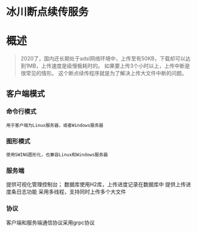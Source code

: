 # 冰川断点续传服务
# 概述
>2020了，国内还长期处于adsl网络环境中，上传至有50KB，下载却可以达到1MB，上传速度是级慢极耗时的。
如果要上传3个小时以上，上传中断是很常见的情形。
这个断点续传程序就是为了解决上传大文件中断的问题。

## 客户端模式
### 命令行模式
```
用于客户端为Linux服务器，或者Windows服务器
```

### 图形模式
```
使用SWING图形化，也兼容Linux和Windows服务器
```


### 服务端
提供可视化管理控制台；
数据库使用H2库，上传进度记录在数据库中
提供上传进度条日志功能
采用多线程，支持同时上传多个大文件


### 协议
客户端和服务端通信协议采用grpc协议